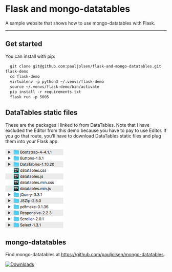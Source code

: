 # Flask and mongo-datatables
A sample website that shows how to use mongo-datatables with Flask.

----


## Get started

You can install with pip:

      git clone git@github.com:pauljolsen/flask-and-mongo-datatables.git flask-demo
      cd flask-demo
      virtualenv -p python3 ~/.venvs/flask-demo
      source ~/.venvs/flask-demo/bin/activate
      pip install -r requirements.txt 
      flask run -p 5005


## DataTables static files

These are the packages I linked to from DataTables. Note that I have excluded the Editor from
this demo because you have to pay to use Editor.  If you go that route, you'll have to download
DataTables static files and plug them into your Flask app.

![datatables static files](datatables_packages.png)


## mongo-datatables

Find mongo-datatables at <https://github.com/pauljolsen/mongo-datatables>.

[![Downloads](http://pepy.tech/badge/mongo-datatables)](http://pepy.tech/project/mongo-datatables)
